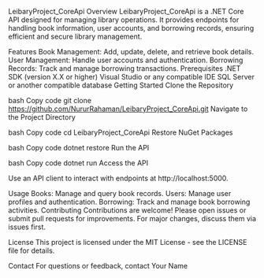 LeibaryProject_CoreApi
Overview
LeibaryProject_CoreApi is a .NET Core API designed for managing library operations. It provides endpoints for handling book information, user accounts, and borrowing records, ensuring efficient and secure library management.

Features
Book Management: Add, update, delete, and retrieve book details.
User Management: Handle user accounts and authentication.
Borrowing Records: Track and manage borrowing transactions.
Prerequisites
.NET SDK (version X.X or higher)
Visual Studio or any compatible IDE
SQL Server or another compatible database
Getting Started
Clone the Repository

bash
Copy code
git clone https://github.com/NururRahaman/LeibaryProject_CoreApi.git
Navigate to the Project Directory

bash
Copy code
cd LeibaryProject_CoreApi
Restore NuGet Packages

bash
Copy code
dotnet restore
Run the API

bash
Copy code
dotnet run
Access the API

Use an API client to interact with endpoints at http://localhost:5000.

Usage
Books: Manage and query book records.
Users: Manage user profiles and authentication.
Borrowing: Track and manage book borrowing activities.
Contributing
Contributions are welcome! Please open issues or submit pull requests for improvements. For major changes, discuss them via issues first.

License
This project is licensed under the MIT License - see the LICENSE file for details.

Contact
For questions or feedback, contact Your Name
